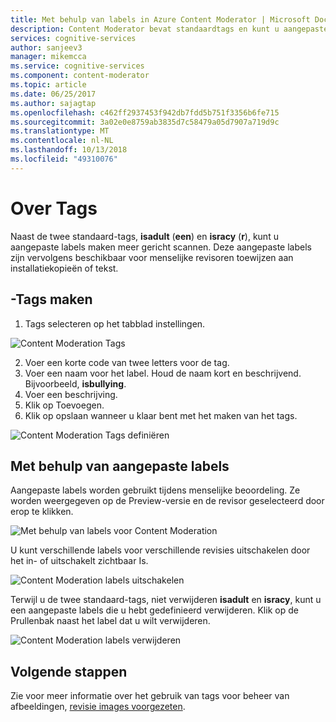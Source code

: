 ```yaml
---
title: Met behulp van labels in Azure Content Moderator | Microsoft Docs
description: Content Moderator bevat standaardtags en kunt u aangepaste labels voor toezicht houden op inhoud die specifiek is voor uw bedrijf.
services: cognitive-services
author: sanjeev3
manager: mikemcca
ms.service: cognitive-services
ms.component: content-moderator
ms.topic: article
ms.date: 06/25/2017
ms.author: sajagtap
ms.openlocfilehash: c462ff2937453f942db7fdd5b751f3356b6fe715
ms.sourcegitcommit: 3a02e0e8759ab3835d7c58479a05d7907a719d9c
ms.translationtype: MT
ms.contentlocale: nl-NL
ms.lasthandoff: 10/13/2018
ms.locfileid: "49310076"
---
```

# <a name="about-tags"></a>Over Tags #

Naast de twee standaard-tags, **isadult** (**een**) en **isracy** (**r**), kunt u aangepaste labels maken meer gericht scannen. Deze aangepaste labels zijn vervolgens beschikbaar voor menselijke revisoren toewijzen aan installatiekopieën of tekst.

## <a name="create-tags"></a>-Tags maken ##

1.  Tags selecteren op het tabblad instellingen.

  ![Content Moderation Tags](images/tags-1.png)

2.  Voer een korte code van twee letters voor de tag.
3.  Voer een naam voor het label. Houd de naam kort en beschrijvend. Bijvoorbeeld, **isbullying**.
4.  Voer een beschrijving.
5.  Klik op Toevoegen.
6.  Klik op opslaan wanneer u klaar bent met het maken van het tags.

![Content Moderation Tags definiëren](images/tags-2-define.png)

## <a name="using-custom-tags"></a>Met behulp van aangepaste labels ##

Aangepaste labels worden gebruikt tijdens menselijke beoordeling. Ze worden weergegeven op de Preview-versie en de revisor geselecteerd door erop te klikken.

![Met behulp van labels voor Content Moderation](images/tags-3-use.png)

U kunt verschillende labels voor verschillende revisies uitschakelen door het in- of uitschakelt zichtbaar Is.
 
![Content Moderation labels uitschakelen](images/tags-4-disable.png)

Terwijl u de twee standaard-tags, niet verwijderen **isadult** en **isracy**, kunt u een aangepaste labels die u hebt gedefinieerd verwijderen. Klik op de Prullenbak naast het label dat u wilt verwijderen.

![Content Moderation labels verwijderen](images/tags-5-delete.png)

## <a name="next-steps"></a>Volgende stappen ##

Zie voor meer informatie over het gebruik van tags voor beheer van afbeeldingen, [revisie images voorgezeten](Review-Moderated-Images.md).
